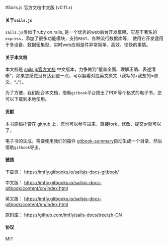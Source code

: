 #Sails.js 官方文档中文版 (v0.11.x)


#### 关于`sails.js`

`sails.js`类似于ruby on rails, 是一个优秀的web后台开发框架。它基于著名的`express`，添加了很多功能模块，支持`REST`、各种流行数据库等，
使用它开发适用于多设备、数据密集型、实时web应用是件异常简单、高效、愉快的事情。

#### 关于本文档

本文档是 [sails.js官方文档](http://www.sailsjs.org) 中文版本，力争做到“覆盖全面、理解正确、表述清晰”，如果您感觉没有达到这一点，可以翻看对应英文原文（我写的+我想的=原文，^_^）。

为了方便，我们配合本文档，借助`gitbook`平台推出了PDF等个格式的电子书，您可以下载到本地使用。

#### 贡献

本书原稿托管在 [github](https://github.com/imfly/sails-docs/tree/zh-CN) 上，您也可以参与进来，直接fork、修改、提交pr就可以了。

电子书的生成，需要使用我们的插件 [gitbook-summary](https://github.com/imfly/gitbook-summary)自动生成一个目录，然后借助`gitbook`导出。

#### 链接

下载页： https://imfly.gitbooks.io/sailsjs-docs-gitbook/

中文版： https://imfly.gitbooks.io/sailsjs-docs-gitbook/content/cn/index.html

英文版： https://imfly.gitbooks.io/sailsjs-docs-gitbook/content/en/index.html

原码库： https://github.com/imfly/sails-docs/tree/zh-CN

#### 协议

MIT

